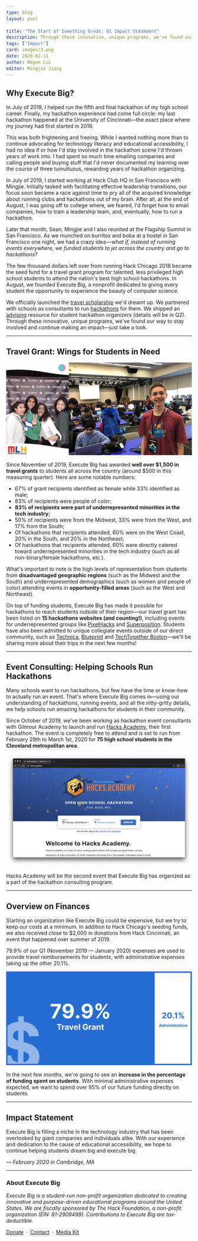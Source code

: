 ```yaml
---
type: blog
layout: post

title: "The Start of Something Great: Q1 Impact Steakment"
description: Through these innovative, unique programs, we've found our way to stay involved and continue making an impact—just take a look.
tags: ["Impact"]
card: images/3.png
date: 2020-02-11
author: Megan Cui
editor: Mingjie Jiang
---
```


## Why Execute Big?

In July of 2019, I helped run the fifth and final hackathon of my high school career. Finally, my hackathon experience had come full circle: my last hackathon happened at the University of Cincinnati—the exact place where my journey had first started in 2016.

This was both frightening and freeing. While I wanted nothing more than to continue advocating for technology literacy and educational accessibility, I had no idea if or how I'd stay involved in the hackathon scene I'd thrown years of work into. I had spent so much time emailing companies and calling people and buying stuff that I'd never documented my learning over the course of three tumultuous, rewarding years of hackathon organizing. 

In July of 2019, I started working at Hack Club HQ in San Francisco with Mingjie. Initially tasked with facilitating effective leadership transitions, our focus soon became a race against time to pry all of the acquired knowledge about running clubs and hackathons out of my brain. After all, at the end of August, I was going off to college where, we feared, I'd forget how to email companies, how to train a leadership team, and, eventually, how to run a hackathon.

Later that month, Sean, Mingjie and I also reunited at the Flagship Summit in San Francisco. As we munched on burritos and boba at a hostel in San Francisco one night, we had a crazy idea —*what if, instead of running events everywhere, we funded students to jet across the country and go to hackathons?*

The few thousand dollars left over from running Hack Chicago 2018 became the seed fund for a travel grant program for talented, less privileged high school students to attend the nation's best high school hackathons.
In August, we founded Execute Big, a nonprofit dedicated to giving every student the opportunity to experience the beauty of computer science. 

We officially launched the [travel scholarship](/grant) we'd dreamt up. We partnered with schools as consultants to run [hackathons](/events) for them. We shipped an [advising](/advising) resource for student hackathon organizers (details will be in Q2).
Through these innovative, unique programs, we've found our way to stay involved and continue making an impact—just take a look.

---

## Travel Grant: Wings for Students in Need

![Travel Grant Students](images/1.png)

Since November of 2019, Execute Big has awarded **well over $1,500 in travel grants** to students all across the country (around $500 in this measuring quarter). Here are some notable numbers:

* 67% of grant recipients identified as female while 33% identified as male;
* 83% of recipients were people of color;
* **83% of recipients were part of underrepresented minorities in the tech industry;**
* 50% of recipients were from the Midwest, 33% were from the West, and 17% from the South;
* Of hackathons that recipients attended, 60% were on the West Coast, 20% in the South, and 20% in the Northeast;
* Of hackathons that recipients attended, 60% were directly catered toward underrepresented minorities in the tech industry (such as all non-binary/female hackathons, etc.).

What's important to note is the high levels of representation from students from **disadvantaged geographic regions** (such as the Midwest and the South) and underrepresented demographics (such as women and people of color) attending events in **opportunity-filled areas** (such as the West and Northeast). 

On top of funding students, Execute Big has made it possible for hackathons to reach students outside of their region —our travel grant has been listed on **15 hackathons websites (and counting!)**, including events for underrepresented groups like [PixelHacks](http://pixelhacks.com/) and [Superposition](https://superposition.tech/). Students have also been admitted to unique collegiate events outside of our direct community, such as [Technica](https://gotechnica.org), [Blueprint](https://blueprint.hackmit.org/#home) and [TechTogether Boston](https://boston.techtogether.io/)—we'll be sharing more about their trips in the next few months!

---

## Event Consulting: Helping Schools Run Hackathons

Many schools want to run hackathons, but few have the time or know-how to actually run an event. That's where Execute Big comes in—using our understanding of hackathons, running events, and all the nitty-gritty details, we help schools run amazing hackathons for students in their community.

Since October of 2019, we've been working as hackathon event consultants with Gilmour Academy to launch and run [Hacks Academy](https://hacks.academy), their first hackathon. The event is completely free to attend and is set to run from February 29th to March 1st, 2020 for **75 high school students in the Cleveland metropolitan area**.

![Hacks Academy Website](images/2.png)

Hacks Academy will be the second event that Execute Big has organized as a part of the hackathon consulting program.

---

## Overview on Finances

Starting an organization like Execute Big could be expensive, but we try to keep our costs at a minimum. In addition to Hack Chicago's seeding funds, we also received close to $2,000 in donations from Hack Cincinnati, an event that happened over summer of 2019.

79.9% of our Q1 (November 2019 — January 2020) expenses are used to provide travel reimbursements for students, with administrative expenses taking up the other 20.1%.

![Expense Distribution Illustration](images/4.png)

In the next few months, we're going to see an **increase in the percentage of funding spent on students**. With minimal administrative expenses expected, we want to spend over 95% of our future funding directly on students.

---

## Impact Statement

Execute Big is filling a niche in the technology industry that has been overlooked by giant companies and individuals alike. With our experience and dedication to the cause of educational accessibility, we hope to continue helping students dream big and execute big.

*&mdash; February 2020 in Cambridge, MA*

---

### About Execute Big

*Execute Big is a student-run non-profit organization dedicated to creating innovative and
purpose-driven educational programs around the United States. We are fiscally sponsored by The Hack Foundation, a non-profit organization (EIN: 81-2908499). Contributions to Execute Big are tax-deductible.*

[Donate](/donate/pay)&ensp;&middot;&ensp;[Contact](mailto:team@executebig.org)&ensp;&middot;&ensp;[Media Kit](/assets/eb-branding.zip)

